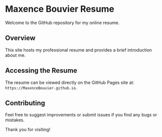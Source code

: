 # Maxence Bouvier Resume

Welcome to the GitHub repository for my online resume.

## Overview

This site hosts my professional resume and provides a brief introduction about me.

## Accessing the Resume

The resume can be viewed directly on the GitHub Pages site at: `https://MaxenceBouvier.github.io`.

## Contributing

Feel free to suggest improvements or submit issues if you find any bugs or mistakes.

Thank you for visiting!
